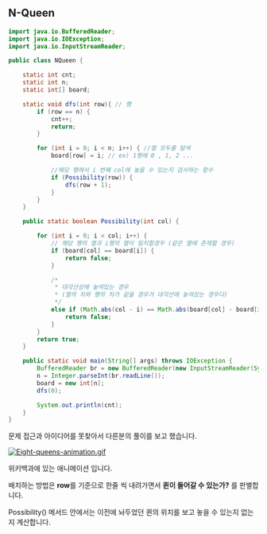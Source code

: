 ## N-Queen

```java
import java.io.BufferedReader;
import java.io.IOException;
import java.io.InputStreamReader;

public class NQueen {

    static int cnt;
    static int n;
    static int[] board;

    static void dfs(int row){ // 행
        if (row == n) {
            cnt++;
            return;
        }

        for (int i = 0; i < n; i++) { //열 모두를 탐색
            board[row] = i; // ex) 1행에 0 , 1, 2 ...

            //해당 행에서 i 번째 col에 놓을 수 있는지 검사하는 함수
            if (Possibility(row)) {
                dfs(row + 1);
            }
        }
    }

    public static boolean Possibility(int col) {

        for (int i = 0; i < col; i++) {
            // 해당 행의 열과 i행의 열이 일치할경우 (같은 열에 존재할 경우)
            if (board[col] == board[i]) {
                return false;
            }

            /*
             * 대각선상에 놓여있는 경우
             * (열의 차와 행의 차가 같을 경우가 대각선에 놓여있는 경우다)
             */
            else if (Math.abs(col - i) == Math.abs(board[col] - board[i])) {
                return false;
            }
        }
        return true;
    }

    public static void main(String[] args) throws IOException {
        BufferedReader br = new BufferedReader(new InputStreamReader(System.in));
        n = Integer.parseInt(br.readLine());
        board = new int[n];
        dfs(0);

        System.out.println(cnt);
    }
}
```

문제 접근과 아이디어를 못찾아서 다른분의 풀이를 보고 했습니다.

[![Eight-queens-animation.gif](https://upload.wikimedia.org/wikipedia/commons/1/1f/Eight-queens-animation.gif)](https://commons.wikimedia.org/wiki/File:Eight-queens-animation.gif)

위키백과에 있는 애니메이션 입니다.

배치하는 방법은 **row**를 기준으로 한줄 씩 내려가면서 **퀸이 들어갈 수 있는가?** 를 판별합니다.

Possibility() 메서드 안에서는 이전에 놔두었던 퀸의 위치를 보고 놓을 수 있는지 없는지 계산합니다.